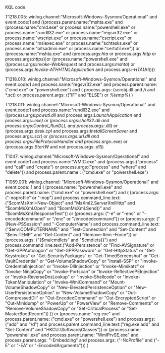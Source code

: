 KQL code

T1218.005:
    winlog.channel:"Microsoft-Windows-Sysmon/Operational" and event.code:1 and ((process.parent.name:"mshta.exe" and (process.name:"cmd.exe" or process.name:"powershell.exe" or process.name:"rundll32.exe" or process.name:"regsvr32.exe" or process.name:"wscript.exe" or process.name:"cscript.exe" or process.name:"msiexec.exe" or process.name:"schtasks.exe" or process.name:"bitsadmin.exe" or process.name:"certutil.exe")) or (process.name:"mshta.exe" and (process.args:*hta* or process.args:*http* or process.args:*https*))or (process.name:"powershell.exe" and ((process.args:*Invoke-WebRequest* and process.args:*mshta*) or (process.args:*Invoke-ATHHTMLApplication* and process.args:*-HTAUri*))))

T1218.010:
    winlog.channel:"Microsoft-Windows-Sysmon/Operational"
    and event.code:1
    and process.name:"regsvr32.exe"
    and process.parent.name: ("cmd.exe" or "powershell.exe")
    and (
        process.args: (scrobj.dll and */i* and *.sct)
        or process.parent.args: (("IF" and "ELSE") or *%temp%*)
    )

T1218.011:
    winlog.channel:"Microsoft-Windows-Sysmon/Operational" and event.code:1 and process.name:"rundll32.exe" and ((process.args:*pcwutl.dll* and process.args:*LaunchApplication* and process.args:*.exe) or (process.args:*shell32.dll* and process.args:*Control_RunDLL* and process.args:*.dll) or (process.args:*desk.cpl* and process.args:*InstallScreenSaver* and process.args:*.scr) or (process.args:*url.dll* and process.args:*FileProtocolHandler* and process.args:*.exe) or (process.args:*StartW* and not process.args:*.dll*))

T1047:
    winlog.channel:"Microsoft-Windows-Sysmon/Operational" and event.code:1 and process.name:"WMIC.exe" and (process.args:("process" and "call" and "create") or process.args:("process" and "where" and "delete")) and process.parent.name : ("cmd.exe" or "powershell.exe")

T1059.001:
    winlog.channel: "Microsoft-Windows-Sysmon/Operational" and event.code: 1 and (
        (process.name: "powershell.exe"
        and process.parent.name: ("cmd.exe" or "powershell.exe")
        and (
            (process.args: ("-noprofile" or "-nop")
            and process.command_line.text: ("$comMsXml=New-Object" and "MsXml2.ServerXmlHttp" and "$comMsXml.Open" and "$comMsXml.Send()" and "$comMsXml.ResponseText"))
            or
            (process.args: ("-e" or "-enc" or "-encodedcommand" or "/enc" or "/encodedcommand"))
            or
            (process.args: ("{New-PSSession" and "-ComputerName")
            and process.command_line.text:("$env:COMPUTERNAME" and "Test-Connection" and "Set-Content" and "$env:TEMP" and "Get-Content" and "Remove-Item -Force"))
            or
            (process.args: ("{$malcmdlets" and "$cmdlets}}")
            and process.command_line.text:("Add-Persistence" or "Find-AVSignature" or "Get-GPPAutologon" or "Get-GPPPassword" or "Get-HttpStatus" or "Get-Keystrokes" or "Get-SecurityPackages" or "Get-TimedScreenshot" or "Get-VaultCredential" or "Get-VolumeShadowCopy" or "Install-SSP" or "Invoke-CredentialInjection" or "Invoke-DllInjection" or "Invoke-Mimikatz" or "Invoke-NinjaCopy" or "Invoke-Portscan" or "Invoke-ReflectivePEInjection" or "Invoke-ReverseDnsLookup" or "Invoke-Shellcode" or "Invoke-TokenManipulation" or "Invoke-WmiCommand" or "Mount-VolumeShadowCopy" or "New-ElevatedPersistenceOption" or "New-UserPersistenceOption" or "New-VolumeShadowCopy" or "Out-CompressedDll" or "Out-EncodedCommand" or "Out-EncryptedScript" or "Out-Minidump" or "PowerUp" or "PowerView" or "Remove-Comments" or "Remove-VolumeShadowCopy" or "Set-CriticalProcess" or "Set-MasterBootRecord"))
        ))
        or
        (process.name:"reg.exe"
        and process.parent.name: ("cmd.exe" or "powershell.exe")
        and process.args:("add" and "/d") and process.parent.command_line.text:("reg.exe add" and "Set-Content" and "HKCU:\\Software\\Classes"))
        or
        (process.name: "powershell.exe"
        and process.parent.name: "WmiPrvSE.exe"
        and process.parent.args: "-Embedding" 
        and process.args: ("-NoProfile" and ("-E" or "-EA" or "-EncodedArguments")))
    )